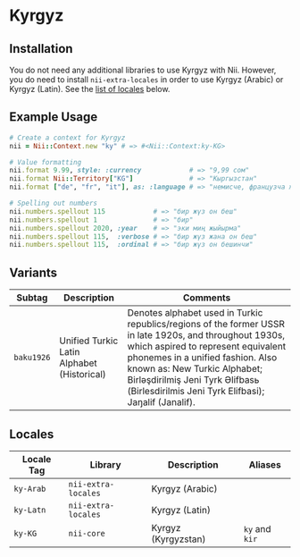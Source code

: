 <!-- This file has been generated. Source: languages/_template.md.erb -->

# Kyrgyz

## Installation

You do not need any additional libraries to use Kyrgyz with Nii.
However, you do need to install `nii-extra-locales` in order to use Kyrgyz (Arabic) or Kyrgyz (Latin).
See the [list of locales](#locales) below.

## Example Usage

``` ruby
# Create a context for Kyrgyz
nii = Nii::Context.new "ky" # => #<Nii::Context:ky-KG>

# Value formatting
nii.format 9.99, style: :currency            # => "9,99 сом"
nii.format Nii::Territory["KG"]              # => "Кыргызстан"
nii.format ["de", "fr", "it"], as: :language # => "немисче, французча жана италиянча"

# Spelling out numbers
nii.numbers.spellout 115            # => "бир жүз он беш"
nii.numbers.spellout 1              # => "бир"
nii.numbers.spellout 2020, :year    # => "эки миң жыйырма"
nii.numbers.spellout 115,  :verbose # => "бир жүз жана он беш"
nii.numbers.spellout 115,  :ordinal # => "бир жүз он бешинчи"
```

## Variants

<table>
  <thead>
    <tr>
      <th>Subtag</th>
      <th>Description</th>
      <th>Comments</th>
    </tr>
  </thead>
  <tbody>
    <tr>
      <td><code>baku1926</code></td>
      <td>Unified Turkic Latin Alphabet (Historical)</td>
      <td>Denotes alphabet used in Turkic republics/regions of the former USSR in late 1920s, and throughout 1930s, which aspired to represent equivalent phonemes in a unified fashion. Also known as: New Turkic Alphabet; Birlәşdirilmiş Jeni Tyrk Әlifbasь (Birlesdirilmis Jeni Tyrk Elifbasi); Jaŋalif (Janalif).</td>
    </tr>
  </tbody>
</table>

## Locales

<table>
  <thead>
    <tr>
      <th>Locale Tag</th>
      <th>Library</th>
      <th>Description</th>
      <th>Aliases</th>
    </tr>
  </thead>
  <tbody>
    <tr>
      <td><code>ky-Arab</code></td>
      <td><code>nii-extra-locales</code></td>
      <td>Kyrgyz (Arabic)</td>
      <td></td>
    </tr>
    <tr>
      <td><code>ky-Latn</code></td>
      <td><code>nii-extra-locales</code></td>
      <td>Kyrgyz (Latin)</td>
      <td></td>
    </tr>
    <tr>
      <td><code>ky-KG</code></td>
      <td><code>nii-core</code></td>
      <td>Kyrgyz (Kyrgyzstan)</td>
      <td><code>ky</code> and <code>kir</code></td>
    </tr>
  </tbody>
</table>

